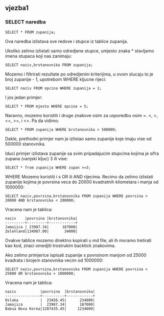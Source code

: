 ## vjezba1

### SELECT naredba
```
SELECT * FROM zupanija;
```
Ova naredba izlistava sve redove i stupce iz tablice zupanija.

Ukoliko zelimo izlistati samo odredjene stupce, umjesto znaka *
stavljamo imena stupaca koji nas zanimaju: 

```
SELECT naziv,brstanovnika FROM zupanija;
```

Mozemo i filtrirati rezultate po odredjenim kriterijima,
u ovom slucaju to je broj zupanije - 1, upotrebom WHERE
kljucne rijeci:
```
SELECT naziv FROM opcina WHERE zupanija = 1;
```
I jos jedan primjer:
```
SELECT * FROM mjesto WHERE opcina = 5;
```

Naravno, mozemo koristiti i druge znakove osim za usporedbu osim =.
<, >, <=, >=, i <>. Pa da vidimo:
```
SELECT * FROM zupanija WHERE brstanovnika > 500000;
```
Dakle, prethodni primjer nam je izlistao samo zupanije koje imaju
vise od 500000 stanovnika.

Iduci primjer izlistava zupanije sa svim pripadajucim stupcima kojima
je sifra zupana (vanjski kljuc) 3 ili vise:
```
SELECT * from zupanija WHERE zupan >=3;
```

WHERE Mozemo koristiti i s OR ili AND rijecima. Recimo da zelimo izlistati
zupanije kojima je povrsina veca do 20000 kvadratnih kilometara i manja od 1000000:
```
SELECT naziv,povrsina,brstanovnika FROM zupanija WHERE povrsina > 20000 AND brstanovnika < 200000;
```
Vracena nam je tablica:
```
naziv    |povrsina |brstanovnika|
---------+---------+------------+
Jamajica | 23987.34|      187000|
Zelenland|134987.00|       34000|
```
Ovakve tablice mozemo direktno kopirati u md file, ali ih moramo tretirati kao kod,
znaci omedjiti trostrukim backtick znakovima.

Ako zelimo primjerice ispisati zupanije s povrsinom manjom od 25000 kvadrata i brojem stanovnika
vecim od 1000000:
```
SELECT naziv,povrsina,brstanovnika FROM zupanija WHERE povrsina < 25000 OR brstanovnika > 1000000;
```
Vracena nam je tablica:
```
naziv           |povrsina  |brstanovnika|
----------------+----------+------------+
Oslaka          |  23456.45|      234000|
Jamajica        |  23987.34|      187000|
Babua Nova Korea|1287435.45|     1234000|
```
